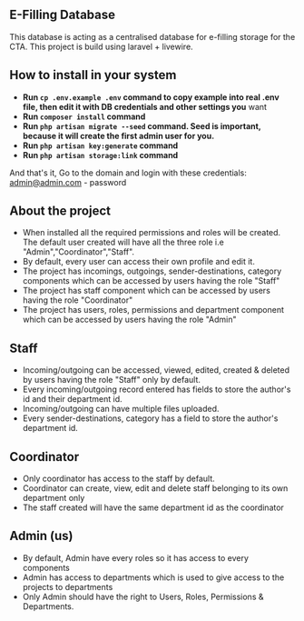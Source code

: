 ## E-Filling Database

This database is acting as a centralised database for e-filling storage for the CTA. This project is build using laravel + livewire. 

## How to install in your system

- **Run ```cp .env.example .env``` command to copy example into real .env file, then edit it with DB credentials and other settings you** want
- **Run ```composer install``` command**
- **Run ```php artisan migrate --seed``` command. Seed is important, because it will create the first admin user for you.**
- **Run ```php artisan key:generate``` command**
- **Run ```php artisan storage:link``` command**

And that's it, Go to the domain and login with these credentials: admin@admin.com - password


## About the project

- When installed all the required permissions and roles will be created. The default user created will have all the three role i.e "Admin","Coordinator","Staff". 
- By default, every user can access their own profile and edit it. 
- The project has incomings, outgoings, sender-destinations, category components which can be accessed by users having the role "Staff"
- The project has staff component which can be accessed by users having the role "Coordinator"
- The project has users, roles, permissions and department component which can be accessed by users having the role "Admin"

## Staff

- Incoming/outgoing can be accessed, viewed, edited, created & deleted by users having the role "Staff" only by default.
- Every incoming/outgoing record entered has fields to store the author's id and their department id.
- Incoming/outgoing can have multiple files uploaded.  
- Every sender-destinations, category has a field to store the author's department id. 

## Coordinator

- Only coordinator has access to the staff by default.
- Coordinator can create, view, edit and delete staff belonging to its own department only
- The staff created will have the same department id as the coordinator

## Admin (us)

- By default, Admin have every roles so it has access to every components
- Admin has access to departments which is used to give access to the projects to departments
- Only Admin should have the right to Users, Roles, Permissions & Departments. 

